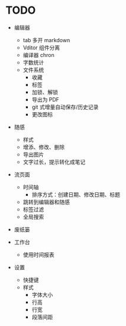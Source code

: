 # TODO

- 编辑器

  - tab 多开 markdown
  - Vditor 组件分离
  - 编译器 chron
  - 字数统计
  - 文件系统
    - 收藏
    - 标签
    - 加锁、解锁
    - 导出为 PDF
    - git 式增量自动保存/历史记录
    - 更改图标

- 随感

  - 样式
  - 增添、修改、删除
  - 导出图片
  - 文字过长，提示转化成笔记

- 流页面

  - 时间轴
    - 排序方式：创建日期、修改日期、标题
  - 跳转到编辑器和随感
  - 标签过滤
  - 全局搜索

- 废纸篓

- 工作台

  - 使用时间报表

- 设置
  - 快捷键
  - 样式
    - 字体大小
    - 行高
    - 行宽
    - 段落间距
